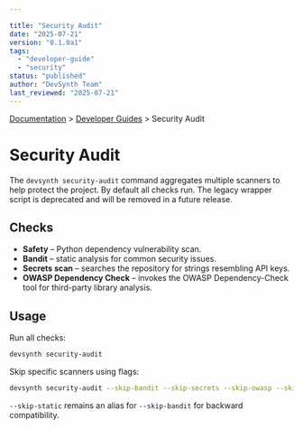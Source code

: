 ```yaml
---

title: "Security Audit"
date: "2025-07-21"
version: "0.1.0a1"
tags:
  - "developer-guide"
  - "security"
status: "published"
author: "DevSynth Team"
last_reviewed: "2025-07-21"
---
```

<div class="breadcrumbs">
<a href="../index.md">Documentation</a> &gt; <a href="index.md">Developer Guides</a> &gt; Security Audit
</div>

# Security Audit

The `devsynth security-audit` command aggregates multiple scanners to help
protect the project. By default all checks run. The legacy wrapper script is
deprecated and will be removed in a future release.

## Checks

- **Safety** – Python dependency vulnerability scan.
- **Bandit** – static analysis for common security issues.
- **Secrets scan** – searches the repository for strings resembling API keys.
- **OWASP Dependency Check** – invokes the OWASP Dependency-Check tool for
  third-party library analysis.

## Usage

Run all checks:

```bash
devsynth security-audit
```

Skip specific scanners using flags:

```bash
devsynth security-audit --skip-bandit --skip-secrets --skip-owasp --skip-safety
```

`--skip-static` remains an alias for `--skip-bandit` for backward compatibility.
